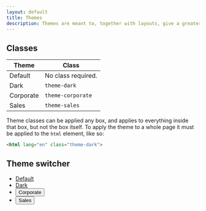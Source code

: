 ```yaml
---
layout: default
title: Themes
description: Themes are meant to, together with layouts, give a greater sense of order while browsing around the site, by visually telling the user what section he is viewing.
---
```


## Classes

| Theme     | Class              |
| --------- |--------------------|
| Default   | No class required. |
| Dark      | `theme-dark`       |  
| Corporate | `theme-corporate`  |
| Sales     | `theme-sales`      |

Theme classes can be applied any box, and applies to everything inside that box, but not the box itself. To apply the theme to a whole page it must be applied to the `html` element, like so:

```html
<html lang="en" class="theme-dark">
```

## Theme switcher

<ul class="nav nav-pills" id="theme-switcher">
  <li class="nav-item">
    <a href="#" class="nav-link active" v-on:click="switchTheme">Default</a>
  </li>
  <li class="nav-item">
    <a href="#" class="nav-link" v-on:click="switchTheme">Dark</a>
  </li>
  <li class="nav-item">
    <button class="nav-link" v-on:click="switchTheme">Corporate</button>
  </li>
  <li class="nav-item">
    <button class="nav-link" v-on:click="switchTheme">Sales</button>
  </li>
</ul>
